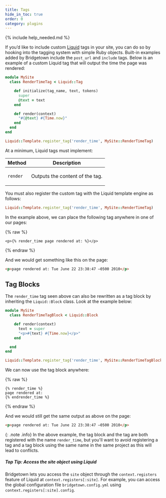 ```yaml
---
title: Tags
hide_in_toc: true
order: 0
category: plugins
---
```


{% include help_needed.md %}

If you’d like to include custom [Liquid](/docs/liquid/) tags in your site, you can do so by
hooking into the tagging system with simple Ruby objects. Built-in examples added by Bridgetown include the
`post_url` and `include` tags. Below is an example of a custom Liquid tag that
will output the time the page was rendered:

```ruby
module MySite
  class RenderTimeTag < Liquid::Tag

    def initialize(tag_name, text, tokens)
      super
      @text = text
    end

    def render(context)
      "#{@text} #{Time.now}"
    end
  end
end

Liquid::Template.register_tag('render_time', MySite::RenderTimeTag)
```

At a minimum, Liquid tags must implement:

<table>
  <thead>
    <tr>
      <th>Method</th>
      <th>Description</th>
    </tr>
  </thead>
  <tbody>
    <tr>
      <td>
        <p><code>render</code></p>
      </td>
      <td>
        <p>Outputs the content of the tag.</p>
      </td>
    </tr>
  </tbody>
</table>

You must also register the custom tag with the Liquid template engine as
follows:

```ruby
Liquid::Template.register_tag('render_time', MySite::RenderTimeTag)
```

In the example above, we can place the following tag anywhere in one of our
pages:

{% raw %}
```liquid
<p>{% render_time page rendered at: %}</p>
```
{% endraw %}

And we would get something like this on the page:

```html
<p>page rendered at: Tue June 22 23:38:47 –0500 2010</p>
```

## Tag Blocks

The `render_time` tag seen above can also be rewritten as a tag block by
inheriting the `Liquid::Block` class. Look at the example below:

```ruby
module MySite
  class RenderTimeTagBlock < Liquid::Block

    def render(context)
      text = super
      "<p>#{text} #{Time.now}</p>"
    end

  end
end

Liquid::Template.register_tag('render_time', MySite::RenderTimeTagBlock)
```

We can now use the tag block anywhere:

{% raw %}
```liquid
{% render_time %}
page rendered at:
{% endrender_time %}
```
{% endraw %}

And we would still get the same output as above on the page:

```html
<p>page rendered at: Tue June 22 23:38:47 –0500 2010</p>
```

{: .note .info}
In the above example, the tag block and the tag are both registered with
the name <code>render_time</code>, but you'll want to avoid registering a tag and a tag block using the same name in the same project as this will lead to conflicts.

<div class="note">
  <h5>Top Tip: Access the site object using Liquid</h5>
  <p>
    Bridgetown lets you access the <code>site</code> object through the
    <code>context.registers</code> feature of Liquid at <code>context.registers[:site]</code>. For example, you can
    access the global configuration file <code>bridgetown.config.yml</code> using
    <code>context.registers[:site].config</code>.
  </p>
</div>

